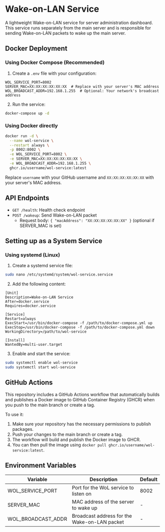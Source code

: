 # Wake-on-LAN Service

A lightweight Wake-on-LAN service for server administration dashboard. This service runs separately from the main server and is responsible for sending Wake-on-LAN packets to wake up the main server.

## Docker Deployment

### Using Docker Compose (Recommended)

1. Create a `.env` file with your configuration:

```
WOL_SERVICE_PORT=8002
SERVER_MAC=XX:XX:XX:XX:XX:XX  # Replace with your server's MAC address
WOL_BROADCAST_ADDR=192.168.1.255  # Optional: Your network's broadcast address
```

2. Run the service:

```bash
docker-compose up -d
```

### Using Docker directly

```bash
docker run -d \
  --name wol-service \
  --restart always \
  -p 8002:8002 \
  -e WOL_SERVICE_PORT=8002 \
  -e SERVER_MAC=XX:XX:XX:XX:XX:XX \
  -e WOL_BROADCAST_ADDR=192.168.1.255 \
  ghcr.io/username/wol-service:latest
```

Replace `username` with your GitHub username and `XX:XX:XX:XX:XX:XX` with your server's MAC address.

## API Endpoints

- `GET /health`: Health check endpoint
- `POST /wakeup`: Send Wake-on-LAN packet
  - Request body: `{ "macAddress": "XX:XX:XX:XX:XX:XX" }` (optional if SERVER_MAC is set)

## Setting up as a System Service

### Using systemd (Linux)

1. Create a systemd service file:

```bash
sudo nano /etc/systemd/system/wol-service.service
```

2. Add the following content:

```
[Unit]
Description=Wake-on-LAN Service
After=docker.service
Requires=docker.service

[Service]
Restart=always
ExecStart=/usr/bin/docker-compose -f /path/to/docker-compose.yml up
ExecStop=/usr/bin/docker-compose -f /path/to/docker-compose.yml down
WorkingDirectory=/path/to/wol-service

[Install]
WantedBy=multi-user.target
```

3. Enable and start the service:

```bash
sudo systemctl enable wol-service
sudo systemctl start wol-service
```

## GitHub Actions

This repository includes a GitHub Actions workflow that automatically builds and publishes a Docker image to GitHub Container Registry (GHCR) when you push to the main branch or create a tag.

To use it:

1. Make sure your repository has the necessary permissions to publish packages.
2. Push your changes to the main branch or create a tag.
3. The workflow will build and publish the Docker image to GHCR.
4. You can then pull the image using `docker pull ghcr.io/username/wol-service:latest`.

## Environment Variables

| Variable | Description | Default |
|----------|-------------|---------|
| WOL_SERVICE_PORT | Port for the WoL service to listen on | 8002 |
| SERVER_MAC | MAC address of the server to wake up | - |
| WOL_BROADCAST_ADDR | Broadcast address for the Wake-on-LAN packet | - |